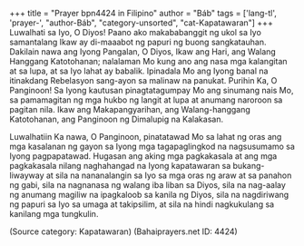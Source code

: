 +++
title = "Prayer bpn4424 in Filipino"
author = "Báb"
tags = ['lang-tl', 'prayer-', "author-Báb", "category-unsorted", "cat-Kapatawaran"]
+++
Luwalhati sa Iyo, O Diyos! Paano ako makababanggit ng ukol sa Iyo samantalang Ikaw ay di-maaabot ng papuri ng buong sangkatauhan. Dakilain nawa ang Iyong Pangalan, O Diyos, Ikaw ang Hari, ang Walang Hanggang Katotohanan; nalalaman Mo kung ano ang nasa mga kalangitan at sa lupa, at sa Iyo lahat ay babalik. Ipinadala Mo ang Iyong banal na itinakdang Rebelasyon sang-ayon sa malinaw na panukat. Purihin Ka, O Panginoon! Sa Iyong kautusan pinagtatagumpay Mo ang sinumang nais Mo, sa pamamagitan ng mga hukbo ng langit at lupa at anumang naroroon sa pagitan nila. Ikaw ang Makapangyarihan, ang Walang-hanggang Katotohanan, ang Panginoon ng Dimalupig na Kalakasan.

Luwalhatiin Ka nawa, O Panginoon, pinatatawad Mo sa lahat ng oras ang mga kasalanan ng gayon sa Iyong mga tagapaglingkod na nagsusumamo sa Iyong pagpapatawad. Hugasan ang aking mga pagkakasala at ang mga pagkakasala nilang naghahangad na Iyong kapatawaran sa bukang-liwayway at sila na nananalangin sa Iyo sa mga oras ng araw at sa panahon ng gabi, sila na nagnanasa ng walang iba liban sa Diyos, sila na nag-aalay ng anumang magiliw na ipagkaloob sa kanila ng Diyos, sila na nagdiriwang ng papuri sa Iyo sa umaga at takipsilim, at sila na hindi nagkukulang sa kanilang mga tungkulin.

(Source category: Kapatawaran)
(Bahaiprayers.net ID: 4424)

